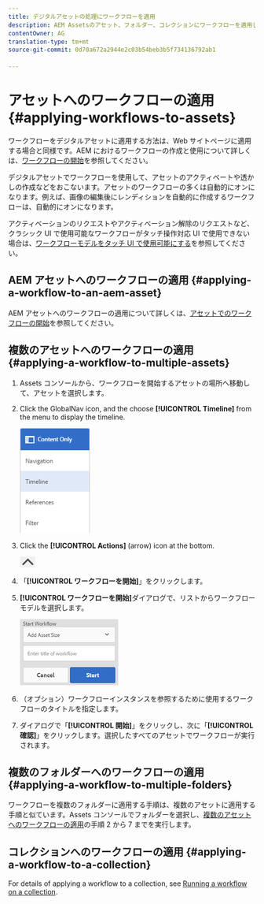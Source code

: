 ```yaml
---
title: デジタルアセットの処理にワークフローを適用
description: AEM Assetsのアセット、フォルダー、コレクションにワークフローを適用してデジタルアセットを処理する方法について説明します。
contentOwner: AG
translation-type: tm+mt
source-git-commit: 0d70a672a2944e2c03b54beb3b5f734136792ab1

---
```



# アセットへのワークフローの適用 {#applying-workflows-to-assets}

ワークフローをデジタルアセットに適用する方法は、Web サイトページに適用する場合と同様です。AEM におけるワークフローの作成と使用について詳しくは、[ワークフローの開始](../sites-authoring/workflows-participating.md)を参照してください。

デジタルアセットでワークフローを使用して、アセットのアクティベートや透かしの作成などをおこないます。アセットのワークフローの多くは自動的にオンになります。例えば、画像の編集後にレンディションを自動的に作成するワークフローは、自動的にオンになります。

アクティベーションのリクエストやアクティベーション解除のリクエストなど、クラシック UI で使用可能なワークフローがタッチ操作対応 UI で使用できない場合は、[ワークフローモデルをタッチ UI で使用可能にする](../sites-developing/workflows-models.md#make-workflow-models-available-in-touchui)を参照してください。

## AEM アセットへのワークフローの適用 {#applying-a-workflow-to-an-aem-asset}

AEM アセットへのワークフローの適用について詳しくは、[アセットでのワークフローの開始](managing-assets-touch-ui.md#starting-a-workflow-on-an-asset)を参照してください。

## 複数のアセットへのワークフローの適用 {#applying-a-workflow-to-multiple-assets}

1. Assets コンソールから、ワークフローを開始するアセットの場所へ移動して、アセットを選択します。
1. Click the GlobalNav icon, and the choose **[!UICONTROL Timeline]** from the menu to display the timeline.

   ![chlimage_1-136](assets/chlimage_1-136.png)

1. Click the **[!UICONTROL Actions]** (arrow) icon at the bottom.

   ![chlimage_1-137](assets/chlimage_1-137.png)

1. 「**[!UICONTROL ワークフローを開始]**」をクリックします。
1. **[!UICONTROL ワークフローを開始]**&#x200B;ダイアログで、リストからワークフローモデルを選択します。

   ![chlimage_1-138](assets/chlimage_1-138.png)

1. （オプション）ワークフローインスタンスを参照するために使用するワークフローのタイトルを指定します。
1. ダイアログで「**[!UICONTROL 開始]**」をクリックし、次に「**[!UICONTROL 確認]**」をクリックします。選択したすべてのアセットでワークフローが実行されます。

## 複数のフォルダーへのワークフローの適用 {#applying-a-workflow-to-multiple-folders}

ワークフローを複数のフォルダーに適用する手順は、複数のアセットに適用する手順と似ています。Assets コンソールでフォルダーを選択し、[複数のアセットへのワークフローの適用](assets-workflow.md#applying-a-workflow-to-multiple-assets)の手順 2 から 7 までを実行します。

## コレクションへのワークフローの適用 {#applying-a-workflow-to-a-collection}

For details of applying a workflow to a collection, see [Running a workflow on a collection](managing-collections-touch-ui.md#running-a-workflow-on-a-collection).
